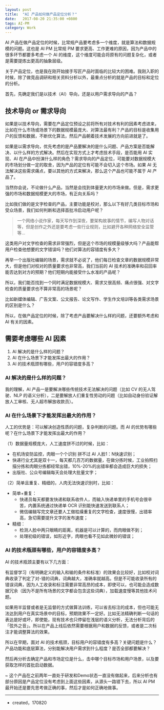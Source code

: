 ```yaml
---
layout: post
title:  "AI 产品如何做产品定位分析？"
date:   2017-08-20 21:35:00 +0800
tags: AI-PM
category: Work
---
```


AI 产品在做产品定位的时候，比常规产品要考虑多一个维度，就是算法和数据规模的问题。这也是 AI PM 比常规 PM 要求更高、工作更难的原因，因为产品中的很多环节都要多考虑一个 AI 的维度，这个维度可能会将原有的问题复杂化，或者是需要提炼出更高的抽象层级。

关于产品定位，也是我在刚开始接手写匠产品时面临的比较大的困难。我刚入职的时候，除了做竞品调研和相关资料分析以外，最重点分析的就是产品的目标和定位的分析。

首先，先确定我们是以技术（AI）导向，还是以用户需求导向的产品？

## 技术导向 or 需求导向


如果是以技术导向，需要在产品定位预设之前将所有对技术有利的因素考虑进来，比如在什么市场或场景下的数据规模最庞大、对算法最有利？产品的目标是收集用户的反馈和数据，不断优化算法，然后产品朝着技术发展的方向前进就是了。

如果是以需求导向，优先考虑的是产品要解决的是什么问题、产品方案是否能解决、以什么样的方式解决。然后在实现方式上才考虑技术手段，是否能用 AI 实现、AI 在产品中扮演什么样的角色？需求导向的产品定位，可能要对数据规模大的市场划分做一定的取舍，因为产品的定位有可能不会切入这个市场。如果 AI 无法解决这些需求痛点，要以其他的方式来解决，那么这个产品也可能不属于 AI 产品了。

当然你会说，不论做什么产品，当然是会找到体量更大的市场来做。但是，需求更强的市场和数据规模更大的市场，有正向关系吗？

比如我们做的是文字检查的产品，主要功能是校对，那么以下有好几类目标市场和受众场景，我们如何判断和选择首批冷启动用户呢？

> 一个网络小说作家，每天写作到深夜，要架构故事的情节，编写人物对话等，但是创作之外还是要考虑一些行业规则，比如避开各种网络安全监管等... 

这类用户对文字检查的需求非常强烈，但是这个市场的规模量级够大吗？产品能帮用户检查他想要的文字错误吗？他们对算法的容错度有多大？

再举一个出版社编辑的场景，需求就不必说了，他们每日检查文章的数据规模非常大，但是他们对校对的质量要求也非常高，我们当前的 AI 技术的准确率和召回率能否达到对方的预期？他们短期内能接受什么水准的产品呢？


所以，我们能否找到一个同时满足数据规模大、需求又很高频、痛点很强、对文字检查的质量要求也不算非常高的场景呢？

比如新媒体编辑、广告文案、公文报告、论文写作、学生作文培训等各类需求场景的区别是什么？

所以，在做产品定位的时候，除了考虑产品要解决什么样的问题，还要额外考虑和 AI 有关的因素。

## 需要考虑哪些 AI 因素

1. AI 解决的是什么样的问题？
2. AI 在什么场景下才能发挥出最大的作用？
3. AI 的技术瓶颈有哪些，用户的容错度多高？


### AI 解决的是什么样的问题？

我的理解，AI 产品一是要解决哪些传统技术无法解决的问题（比如 CV 的无人驾驶、NLP 的语义分析），二是要解放人们重复性劳动的问题（比如自动身份验证解放人工审核、无人超市解放收款员）。

### AI 在什么场景下才能发挥出最大的作用？

人工的优势是：可以解决创造性质的问题，复杂判断的问题。而 AI 的优势有哪些呢？在什么场景下才能发挥出最大的作用？

（1）数据量规模庞大，人工速度拼不过的时候，比如：

- 在机场安防监控，肉眼一个个识别 拼不过 AI 人脸1：N快速识别；
- 快递行业尤其是双十一，每天都几百万的数据量，在做分拣时候，工业拍照扫描分拣和肉眼分拣都经常出错，10%-20%的出错率都会造成巨大的损失；
- 出版社、公众号编辑每天会处理大批量文字；

（2）简单且重复、精细的，人肉无法快速识别时，比如：

- 简单+重复：
	- 快递员每天都要发快递和联系收件人，而输入快递单里的手机号会很辛苦，内置系统通过快递单 OCR 识别能快速发送到联系人；
	- 微信编辑写完文章还要人工做枯燥重复的文字检查，速度很慢，出错率高，急切需要提升文字的发布速度；
- 精细：
	- 检测人脸中两只眼睛的距离，机器是可以计算的，而肉眼做不到；
	- 处理初级的错误，如形近字，肉眼也看不见如此微妙的错误；


### AI 的技术瓶颈有哪些，用户的容错度多高？


AI 的技术瓶颈主要有以下几方面：

有监督学习（有明确定义的输入和输的条件和标准）的效果会比较好，比如校对词典收录了判定了对-错的词典，词典越大，准确率就越高。但是不可能收录所有的错误词典，因为人工收录和标注需要非常高昂的成本，即使可以，也可能会造成数据冗余（因为不是所有场景的文字都会包含这些词典），加载速度慢等其他技术问题。

如果用半监督或者是无监督的方式做算法训练，可以省去标注的成本，但也可能无法达到用户在真实场景中的目标，预期效果不一定好。比如无法精确判断一句话的表达是好或坏，即使能，现有技术也只停留在浅层的语义分析，无法分析背后的「弦外之音」。所以在产品上线后依然需要根据用户和数据的反馈，或者是二次标注才能调整算法的效果。

所以在早期，面对 AI 的技术瓶颈，目标用户的容错度有多高？关键问题是什么？产品功能和底层算法，分别能解决用户需求到什么程度？是否全部都要解决？

然后再分析去确定产品和市场定位是什么，击中哪个目标市场和用户场景，以及要获取怎样的首批启动数据。

~ 这个产品在之前两年一直处于研发和Demo状态一直没有做起来，后来分析也有部分原因是产品定位没有考虑到上面这些因素，从源头一路错下去，所以 AI PM 最开始还是要先思考做正确的事，然后才是如何正确地做事。

---

- created，170820

